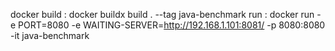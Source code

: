 docker build : docker buildx build . --tag java-benchmark
run : docker run  -e PORT=8080 -e WAITING-SERVER=http://192.168.1.101:8081/ -p 8080:8080 -it java-benchmark
